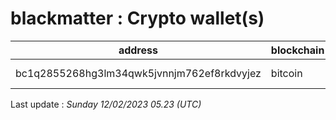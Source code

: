 # blackmatter : Crypto wallet(s)

| address | blockchain | Balance |
|---|---|---|
| bc1q2855268hg3lm34qwk5jvnnjm762ef8rkdvyjez | bitcoin | $ 4070929 |

Last update : _Sunday 12/02/2023 05.23 (UTC)_

